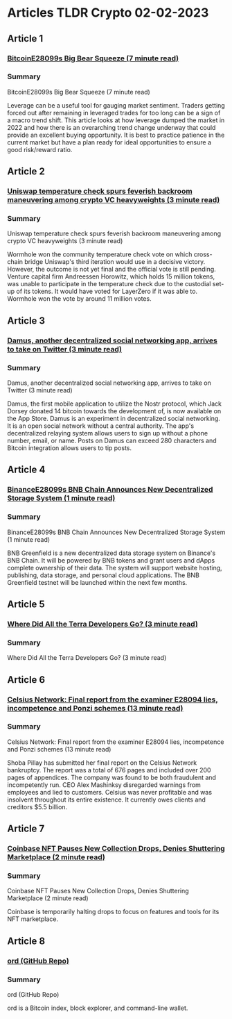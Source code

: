 # Articles TLDR Crypto 02-02-2023

## Article 1
### [BitcoinE28099s Big Bear Squeeze (7 minute read)](https://tldr.tech)
### Summary 
 BitcoinE28099s Big Bear Squeeze (7 minute read)

Leverage can be a useful tool for gauging market sentiment. Traders getting forced out after remaining in leveraged trades for too long can be a sign of a macro trend shift. This article looks at how leverage dumped the market in 2022 and how there is an overarching trend change underway that could provide an excellent buying opportunity. It is best to practice patience in the current market but have a plan ready for ideal opportunities to ensure a good risk/reward ratio.

## Article 2
### [Uniswap temperature check spurs feverish backroom maneuvering among crypto VC heavyweights (3 minute read)](https://tldr.tech)
### Summary 
 Uniswap temperature check spurs feverish backroom maneuvering among crypto VC heavyweights (3 minute read)

Wormhole won the community temperature check vote on which cross-chain bridge Uniswap's third iteration would use in a decisive victory. However, the outcome is not yet final and the official vote is still pending. Venture capital firm Andreessen Horowitz, which holds 15 million tokens, was unable to participate in the temperature check due to the custodial set-up of its tokens. It would have voted for LayerZero if it was able to. Wormhole won the vote by around 11 million votes.

## Article 3
### [Damus, another decentralized social networking app, arrives to take on Twitter (3 minute read)](https://tldr.tech)
### Summary 
 Damus, another decentralized social networking app, arrives to take on Twitter (3 minute read)

Damus, the first mobile application to utilize the Nostr protocol, which Jack Dorsey donated 14 bitcoin towards the development of, is now available on the App Store. Damus is an experiment in decentralized social networking. It is an open social network without a central authority. The app's decentralized relaying system allows users to sign up without a phone number, email, or name. Posts on Damus can exceed 280 characters and Bitcoin integration allows users to tip posts.

## Article 4
### [BinanceE28099s BNB Chain Announces New Decentralized Storage System (1 minute read)](https://tldr.tech)
### Summary 
 BinanceE28099s BNB Chain Announces New Decentralized Storage System (1 minute read)

BNB Greenfield is a new decentralized data storage system on Binance's BNB Chain. It will be powered by BNB tokens and grant users and dApps complete ownership of their data. The system will support website hosting, publishing, data storage, and personal cloud applications. The BNB Greenfield testnet will be launched within the next few months.

## Article 5
### [Where Did All the Terra Developers Go? (3 minute read)](https://tldr.tech)
### Summary 
 <span>Where Did All the Terra Developers Go? (3 minute read)

## Article 6
### [Celsius Network: Final report from the examiner E28094 lies, incompetence and Ponzi schemes (13 minute read)](https://tldr.tech)
### Summary 
 Celsius Network: Final report from the examiner E28094 lies, incompetence and Ponzi schemes (13 minute read)

Shoba Pillay has submitted her final report on the Celsius Network bankruptcy. The report was a total of 676 pages and included over 200 pages of appendices. The company was found to be both fraudulent and incompetently run. CEO Alex Mashinksy disregarded warnings from employees and lied to customers. Celsius was never profitable and was insolvent throughout its entire existence. It currently owes clients and creditors $5.5 billion.

## Article 7
### [Coinbase NFT Pauses New Collection Drops, Denies Shuttering Marketplace (2 minute read)](https://tldr.tech)
### Summary 
 Coinbase NFT Pauses New Collection Drops, Denies Shuttering Marketplace (2 minute read)

Coinbase is temporarily halting drops to focus on features and tools for its NFT marketplace.

## Article 8
### [ord (GitHub Repo)](https://tldr.tech)
### Summary 
 ord (GitHub Repo)

ord is a Bitcoin index, block explorer, and command-line wallet.

